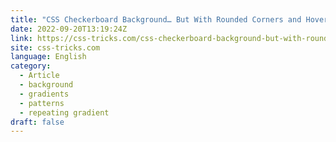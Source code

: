 ```yaml
---
title: "CSS Checkerboard Background… But With Rounded Corners and Hover Styles"
date: 2022-09-20T13:19:24Z
link: https://css-tricks.com/css-checkerboard-background-but-with-rounded-corners-and-hover-styles/?utm_medium=RSS&utm_source=news.12bit.vn
site: css-tricks.com
language: English
category:
  - Article
  - background
  - gradients
  - patterns
  - repeating gradient
draft: false
---
```

